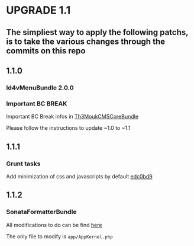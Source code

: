 UPGRADE 1.1
===============

## The simpliest way to apply the following patchs, is to take the various changes through the commits on this repo

## 1.1.0

### __Id4vMenuBundle 2.0.0__

### __Important BC BREAK__

Important BC Break infos in [Th3MoukCMSCoreBundle](https://github.com/Th3Mouk/CMSCoreBundle/blob/master/UPGRADE-1.1.md#110)

Please follow the instructions to update ~1.0 to ~1.1

## 1.1.1

### __Grunt tasks__

Add minimization of css and javascripts by default [edc0bd9](https://github.com/Th3Mouk/CMSStarter/commit/edc0bd91582b6fae0bdc04bd7e0d05653ce6b9a6)

## 1.1.2

### __SonataFormatterBundle__

All modifications to do can be find [here](https://github.com/Th3Mouk/CMSStarter/compare/1.1.1...1.1.2)

The only file to modify is `app/AppKernel.php`
